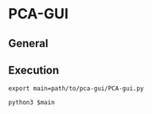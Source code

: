 # PCA-GUI

## General

## Execution

```
export main=path/to/pca-gui/PCA-gui.py

python3 $main 

```

